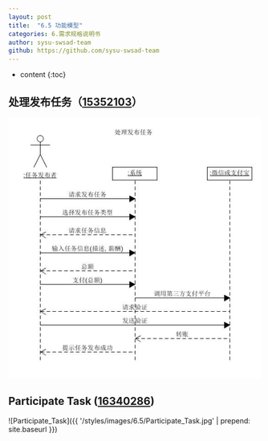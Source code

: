 ```yaml
---
layout: post
title:  "6.5 功能模型"
categories: 6.需求规格说明书
author: sysu-swsad-team
github: https://github.com/sysu-swsad-team
---
```


* content
{:toc}

## 处理发布任务（[15352103](https://github.com/Jingxuan-He)）
<img src="https://github.com/sysu-swsad-team/sysu-swsad-team.github.io/raw/master/_posts/images/UML/系统顺序图_发布任务.jpg" alt="系统顺序图_发布任务" />

## Participate Task ([16340286](https://github.com/Ernie1))
![Participate_Task]({{ '/styles/images/6.5/Participate_Task.jpg' | prepend: site.baseurl }})